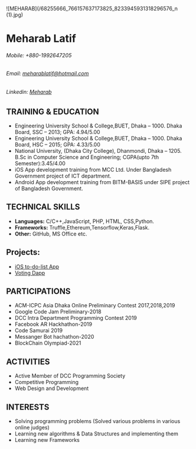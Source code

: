 ![MEHARAB](/68255666_766157637173825_8233945931318296576_n (1).jpg)
# **Meharab Latif**
###### _Mobile_: +880-1992647205
###### _Email_: meharablatif@hotmail.com
###### _Linkedin_: [Meharab](https://www.linkedin.com/in/meharab124)

## TRAINING & EDUCATION
* Engineering University School & College,BUET, Dhaka – 1000. Dhaka Board, SSC – 2013; GPA: 4.94/5.00
* Engineering University School & College,BUET, Dhaka – 1000. Dhaka Board, HSC – 2015; GPA: 4.33/5.00
* National University, (Dhaka City College), Dhanmondi, Dhaka – 1205. B.Sc in Computer Science and Engineering; CGPA(upto   7th Semester):3.45/4.00
* iOS App development training from MCC Ltd. Under Bangladesh Government project of ICT department.
* Android App development training from BITM-BASIS under SIPE project of Bangladesh Government.

## TECHNICAL SKILLS
* **Languages:** C/C++,JavaScript, PHP, HTML, CSS,Python.
* **Frameworks:** Truffle,Ethereum,Tensorflow,Keras,Flask.
* **Other:** GitHub, MS Office etc.

## Projects:
* [iOS to-do-list App](https://github.com/Meharab/iOS_To-Do-List_App)
* [Voting Dapp](https://github.com/Meharab/Voting-Dapp)

## PARTICIPATIONS
* ACM-ICPC Asia Dhaka Online Preliminary Contest 2017,2018,2019
* Google Code Jam Preliminary-2018
* DCC Intra Department Programming Contest 2019
* Facebook AR Hackhathon-2019
* Code Samurai 2019
* Messanger Bot hachathon-2020
* BlockChain Olympiad-2021

## ACTIVITIES
* Active Member of DCC Programming Society
* Competitive Programming
* Web Design and Development 

## INTERESTS
* Solving programming problems (Solved various problems in various online judges)
* Learning new algorithms & Data Structures and implementing them
* Learning new Frameworks



